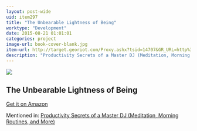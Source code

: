 ```yaml
---
layout: post-wide
uid: item297
title: "The Unbearable Lightness of Being"
worktype: "Development"
date: 2015-08-21 01:01:01
categories: project
image-url: book-cover-blank.jpg
item-url: http://target.georiot.com/Proxy.ashx?tsid=14707&GR_URL=http%3A%2F%2Fwww.amazon.com%2FThe-Unbearable-Lightness-Being-Novel%2Fdp%2F0061148520%2F
description: "Productivity Secrets of a Master DJ (Meditation, Morning Routines, and More)"
---
```

<a href="http://target.georiot.com/Proxy.ashx?tsid=14707&GR_URL=http%3A%2F%2Fwww.amazon.com%2FThe-Unbearable-Lightness-Being-Novel%2Fdp%2F0061148520%2F" target="blank"><img src="../../../../img/thumbs/book-cover-blank.jpg" class="prod-img"></a>
<h2>The Unbearable Lightness of Being</h2>
<p><a href="http://target.georiot.com/Proxy.ashx?tsid=14707&GR_URL=http%3A%2F%2Fwww.amazon.com%2FThe-Unbearable-Lightness-Being-Novel%2Fdp%2F0061148520%2F" target="blank">Get it on Amazon</a><p>
<p>Mentioned in: <a href="http://fourhourworkweek.com/2015/02/23/glitch-mob/" target="blank">Productivity Secrets of a Master DJ (Meditation, Morning Routines, and More)</a></p>

